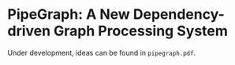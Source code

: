 
# PipeGraph: A New Dependency-driven Graph Processing System

Under development, ideas can be found in `pipegraph.pdf`.